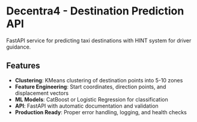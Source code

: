 # Decentra4 - Destination Prediction API

FastAPI service for predicting taxi destinations with HINT system for driver guidance.

## Features

- **Clustering**: KMeans clustering of destination points into 5-10 zones
- **Feature Engineering**: Start coordinates, direction points, and displacement vectors
- **ML Models**: CatBoost or Logistic Regression for classification
- **API**: FastAPI with automatic documentation and validation
- **Production Ready**: Proper error handling, logging, and health checks
